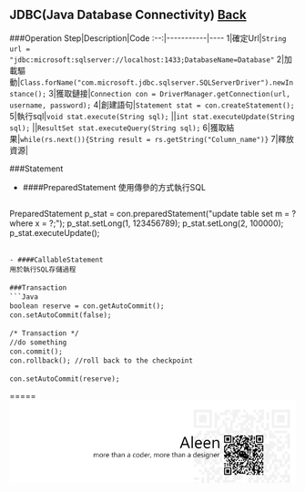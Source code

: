 ## JDBC(Java Database Connectivity) [Back](./../Java.md)

###Operation
Step|Description|Code
:--:|-----------|----
1|確定Url|```String url = "jdbc:microsoft:sqlserver://localhost:1433;DatabaseName=Database"```
2|加載驅動|```Class.forName("com.microsoft.jdbc.sqlserver.SQLServerDriver").newInstance();```
3|獲取鏈接|```Connection con = DriverManager.getConnection(url, username, password);```
4|創建語句|```Statement stat = con.createStatement();```
5|執行sql|```void stat.execute(String sql);```
<empty>|<empty>|```int stat.executeUpdate(String sql);```
<empty>|<empty>|```ResultSet stat.executeQuery(String sql);```
6|獲取結果|```while(rs.next()){String result = rs.getString("Column_name")}```
7|釋放資源|<empty>

###Statement
- ####PreparedStatement
使用傳參的方式執行SQL

	```java
PreparedStatement p_stat = con.preparedStatement("update table set m = ? where x = ?;");
p_stat.setLong(1, 123456789);
p_stat.setLong(2, 100000);
p_stat.executeUpdate();
```

- ####CallableStatement
用於執行SQL存儲過程

###Transaction
```Java
boolean reserve = con.getAutoCommit();
con.setAutoCommit(false);

/* Transaction */
//do something
con.commit();
con.rollback();	//roll back to the checkpoint

con.setAutoCommit(reserve);
```

=====
<a href="http://aleen42.github.io/" target="_blank" ><img src="./../../../pic/tail.gif"></a>
